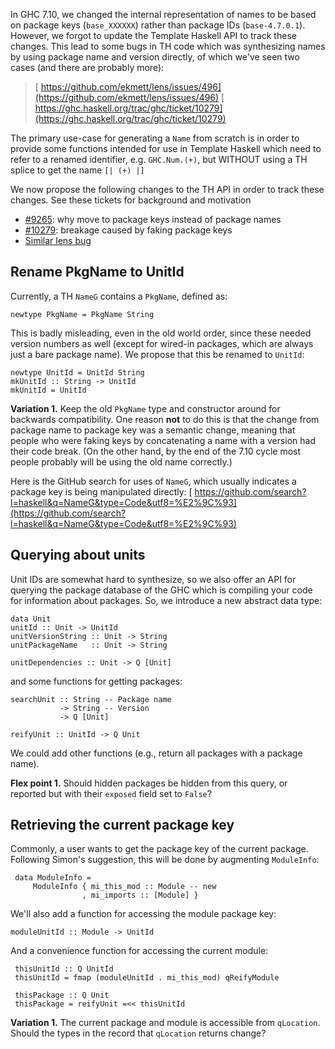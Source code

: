 
In GHC 7.10, we changed the internal representation of names to be based on package keys (`base_XXXXXX`) rather than package IDs (`base-4.7.0.1`).  However, we forgot to update the Template Haskell API to track these changes.  This lead to some bugs in TH code which was synthesizing names by using package name and version directly, of which we've seen two cases (and there are probably more):


>
>
> [
> https://github.com/ekmett/lens/issues/496](https://github.com/ekmett/lens/issues/496)
> [
> https://ghc.haskell.org/trac/ghc/ticket/10279](https://ghc.haskell.org/trac/ghc/ticket/10279)
>
>


The primary use-case for generating a `Name` from scratch is in order to provide some functions intended for use in Template Haskell which need to refer to a renamed identifier, e.g. `GHC.Num.(+)`, but WITHOUT using a TH splice to get the name `[| (+) |]`



We now propose the following changes to the TH API in order to track these changes.  See these tickets for background and motivation


- [\#9265](http://gitlabghc.nibbler/ghc/ghc/issues/9265): why move to package keys instead of package names
- [\#10279](http://gitlabghc.nibbler/ghc/ghc/issues/10279): breakage caused by faking package keys
- [ Similar lens bug](https://github.com/ekmett/lens/issues/496)

## Rename PkgName to UnitId



Currently, a TH `NameG` contains a `PkgName`, defined as:


```wiki
newtype PkgName = PkgName String
```


This is badly misleading, even in the old world order, since these needed version numbers as well (except for wired-in packages, which are always just a bare package name). We propose that this be renamed to `UnitId`:


```wiki
newtype UnitId = UnitId String
mkUnitId :: String -> UnitId
mkUnitId = UnitId
```


**Variation 1.** Keep the old `PkgName` type and constructor around for backwards compatibility.  One reason **not** to do this is that the change from package name to package key was a semantic change, meaning that people who were faking keys by concatenating a name with a version had their code break. (On the other hand, by the end of the 7.10 cycle most people probably will be using the old name correctly.)



Here is the GitHub search for uses of `NameG`, which usually indicates a package key is being manipulated directly: [
https://github.com/search?l=haskell&q=NameG&type=Code&utf8=%E2%9C%93](https://github.com/search?l=haskell&q=NameG&type=Code&utf8=%E2%9C%93)


## Querying about units



Unit IDs are somewhat hard to synthesize, so we also offer an API for querying the package database of the GHC which is compiling your code for information about packages.  So, we introduce a new abstract data type:


```wiki
data Unit
unitId :: Unit -> UnitId
unitVersionString :: Unit -> String
unitPackageName   :: Unit -> String

unitDependencies :: Unit -> Q [Unit]
```


and some functions for getting packages:


```wiki
searchUnit :: String -- Package name
           -> String -- Version
           -> Q [Unit]

reifyUnit :: UnitId -> Q Unit
```


We could add other functions (e.g., return all packages with a package name).



**Flex point 1.** Should hidden packages be hidden from this query, or reported but with their `exposed` field set to `False`?


## Retrieving the current package key



Commonly, a user wants to get the package key of the current package.  Following Simon's suggestion, this will be done by augmenting `ModuleInfo`:


```wiki
 data ModuleInfo =
     ModuleInfo { mi_this_mod :: Module -- new
                , mi_imports :: [Module] }
```


We'll also add a function for accessing the module package key:


```wiki
moduleUnitId :: Module -> UnitId
```


And a convenience function for accessing the current module:


```wiki
 thisUnitId :: Q UnitId
 thisUnitId = fmap (moduleUnitId . mi_this_mod) qReifyModule

 thisPackage :: Q Unit
 thisPackage = reifyUnit =<< thisUnitId
```


**Variation 1.** The current package and module is accessible from `qLocation`. Should the types in the record that `qLocation` returns change?


